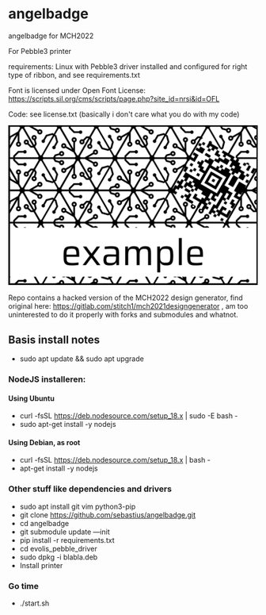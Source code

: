 # angelbadge
angelbadge for MCH2022

For Pebble3 printer

requirements: Linux with Pebble3 driver installed and configured for right type of ribbon, and see requirements.txt

Font is licensed under Open Font License: https://scripts.sil.org/cms/scripts/page.php?site_id=nrsi&id=OFL

Code: see license.txt (basically i don't care what you do with my code)

![plaatje](/example.png)

Repo contains a hacked version of the MCH2022 design generator, find original here: https://gitlab.com/stitch1/mch2021designgenerator , am too uninterested to do it properly with forks and submodules and whatnot.

## Basis install notes
- sudo apt update && sudo apt upgrade

### NodeJS installeren:

#### Using Ubuntu
- curl -fsSL https://deb.nodesource.com/setup_18.x | sudo -E bash -
- sudo apt-get install -y nodejs

#### Using Debian, as root
- curl -fsSL https://deb.nodesource.com/setup_18.x | bash -
- apt-get install -y nodejs

### Other stuff like dependencies and drivers
- sudo apt install git vim python3-pip
- git clone https://github.com/sebastius/angelbadge.git
- cd angelbadge
- git submodule update —init
- pip install -r requirements.txt
- cd evolis_pebble_driver
- sudo dpkg -i blabla.deb
- Install printer

### Go time
- ./start.sh
